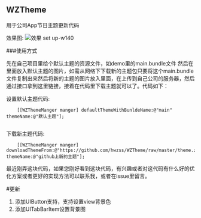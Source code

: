 ## WZTheme
用于公司App节日主题更新代码

效果图:
![效果 set up-w140](https://github.com/hwzss/WZTheme/blob/master/demo.gif)

###使用方式

先在自己项目里给个默认主题的资源文件，如demo里的main.bundle文件
然后在里面放入默认主题的图片，如需从网络下下载新的主题包只要将这个main.bundle文件复制出来然后将新的主题的图片放入里面，在上传到自己公司的服务器，然后通过接口拿到这里链接，接着在代码里下载主题就可以了。代码如下：

设置默认主题代码:

```
    [[WZThemeManger manger] defaultThemeWithBunldeName:@"main" themeName:@"默认主题"];
    
```
下载新主题代码:

```
    [[WZThemeManger manger] downloadThemeFrom:@"https://github.com/hwzss/WZTheme/raw/master/theme.zip" themeName:@"github上新的主题"];
```

最近刚弄这块代码，如果您刚好看到这块代码，有兴趣或者对这代码有什么好的优化方案或者更好的实现方法可以联系我，或者在issue里留言。

#更新
1. 添加UIButton支持，支持设置view背景色
2. 添加UITabBarItem设置背景图

